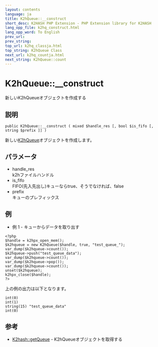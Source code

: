 ```yaml
---
layout: contents
language: ja
title: K2hQueue::__construct
short_desc: K2HASH PHP Extension - PHP Extension library for K2HASH
lang_opp_file: k2hq_construct.html
lang_opp_word: To English
prev_url: 
prev_string: 
top_url: k2hq_classja.html
top_string: K2hQueue Class
next_url: k2hq_countja.html
next_string: K2hQueue::count
---
```


# K2hQueue::__construct
新しいK2hQueueオブジェクトを作成する

## 説明

```
public K2hQueue::__construct ( mixed $handle_res [, bool $is_fifo [, string $prefix ]] )
```

新しい[K2hQueue](k2hq_classja.html)オブジェクトを作成します。 

## パラメータ
- handle_res  
k2hファイルハンドル
- is_fifo  
FIFO(先入先出し)キューならtrue、そうでなければ、false
- prefix  
キューのプレフィックス

## 例
- 例 1 - キューからデータを取り出す

```
<?php
$handle = k2hpx_open_mem();
$k2hqueue = new K2hQueue($handle, true, "test_queue_");
var_dump($k2hqueue->count());
$k2hqueue->push("test_queue_data");
var_dump($k2hqueue->count());
var_dump($k2hqueue->pop());
var_dump($k2hqueue->count());
unset($k2hqueue);
k2hpx_close($handle);
?>
```

上の例の出力は以下となります。

```
int(0)
int(1)
string(15) "test_queue_data"
int(0)
```


## 参考
- [K2hash::getQueue](k2h_getqueueja.html) - K2hQueueオブジェクトを取得する
